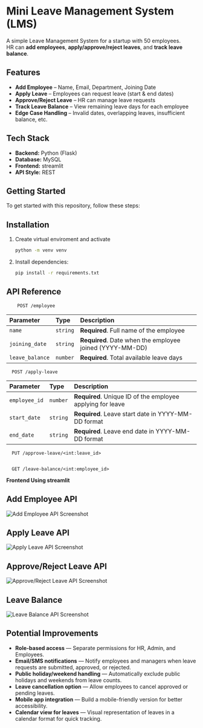 
# Mini Leave Management System (LMS)

A simple Leave Management System for a startup with 50 employees.  
HR can **add employees**, **apply/approve/reject leaves**, and **track leave balance**.

## Features
- **Add Employee** – Name, Email, Department, Joining Date
- **Apply Leave** – Employees can request leave (start & end dates)
- **Approve/Reject Leave** – HR can manage leave requests
- **Track Leave Balance** – View remaining leave days for each employee
- **Edge Case Handling** – Invalid dates, overlapping leaves, insufficient balance, etc.

## Tech Stack

- **Backend:** Python (Flask)
- **Database:** MySQL
- **Frontend:** streamlit
- **API Style:** REST

## Getting Started

To get started with this repository, follow these steps:

## Installation

1. Create virtual enviroment and activate 
     ```bash
    python -m venv venv
    ```
2. Install dependencies:
    ```bash
    pip install -r requirements.txt
    ```
  
## API Reference

```http
    POST /employee

```

| Parameter      | Type     | Description                                  |
| :------------- | :------- | :------------------------------------------- |
| `name`         | `string` | **Required**. Full name of the employee      |
| `joining_date` | `string` | **Required**. Date when the employee joined (YYYY-MM-DD) |
| `leave_balance`| `number` | **Required**. Total available leave days     |



```http
  POST /apply-leave

```

| Parameter     | Type     | Description                                             |
| :------------ | :------- | :------------------------------------------------------ |
| `employee_id` | `number` | **Required**. Unique ID of the employee applying for leave |
| `start_date`  | `string` | **Required**. Leave start date in YYYY-MM-DD format     |
| `end_date`    | `string` | **Required**. Leave end date in YYYY-MM-DD format       |

```http
  PUT /approve-leave/<int:leave_id>


```


```http
  GET /leave-balance/<int:employee_id>

```

**Frontend Using streamlit**

## Add Employee API
![Add Employee API Screenshot](https://github.com/Datirsayali12/Leave_managment_app/blob/main/screenshot/add_emp.png)

## Apply Leave API
![Apply Leave API Screenshot](https://github.com/Datirsayali12/Leave_managment_app/blob/main/screenshot/apply_for_leave.png)

## Approve/Reject Leave API 
![Approve/Reject Leave API Screenshot](https://github.com/Datirsayali12/Leave_managment_app/blob/main/screenshot/approve_or_reject_leave.png)

## Leave Balance
![Leave Balance API Screenshot](https://github.com/Datirsayali12/Leave_managment_app/blob/main/screenshot/leave_balance.png)


## Potential Improvements

- **Role-based access** — Separate permissions for HR, Admin, and Employees.
- **Email/SMS notifications** — Notify employees and managers when leave requests are submitted, approved, or rejected.
- **Public holiday/weekend handling** — Automatically exclude public holidays and weekends from leave counts.
- **Leave cancellation option** — Allow employees to cancel approved or pending leaves.
- **Mobile app integration** — Build a mobile-friendly version for better accessibility.
- **Calendar view for leaves** — Visual representation of leaves in a calendar format for quick tracking.
